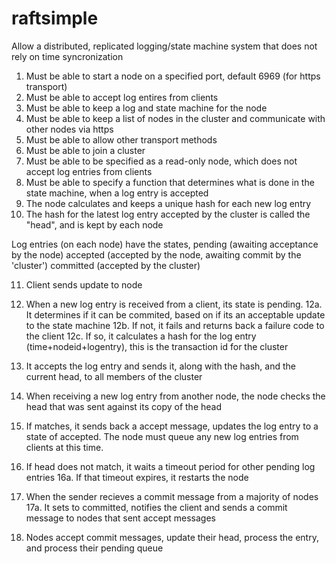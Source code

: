 # raftsimple
Allow a distributed, replicated logging/state machine system that does not rely on time syncronization
1. Must be able to start a node on a specified port, default 6969 (for https transport)
2. Must be able to accept log entires from clients
3. Must be able to keep a log and state machine for the node
4. Must be able to keep a list of nodes in the cluster and communicate with other nodes via https
5. Must be able to allow other transport methods
6. Must be able to join a cluster
7. Must be able to be specified as a read-only node, which does not accept log entries from clients
8. Must be able to specify a function that determines what is done in the state machine, when a log entry is accepted
9. The node calculates and keeps a unique hash for each new log entry
10. The hash for the latest log entry accepted by the cluster is called the "head", and is kept by each node

Log entries (on each node) have the states, 
pending (awaiting acceptance by the node)
accepted (accepted by the node, awaiting commit by the 'cluster')
committed (accepted by the cluster)

11. Client sends update to node
12. When a new log entry is received from a client, its state is pending.
12a. It determines if it can be commited, based on if its an acceptable update to the state machine
12b. If not, it fails and returns back a failure code to the client
12c. If so, it calculates a hash for the log entry (time+nodeid+logentry), this is the transaction id for the cluster
13. It accepts the log entry and sends it, along with the hash, and the current head, to all members of the cluster
14. When receiving a new log entry from another node, the node checks the head that was sent against its copy of the head
15. If matches, it sends back a accept message, updates the log entry to a state of accepted. The node must queue any new log entries from clients at this time.
16. If head does not match, it waits a timeout period for other pending log entries
16a. If that timeout expires, it restarts the node

17. When the sender recieves a commit message from a majority of nodes
17a. It sets to committed, notifies the client and sends a commit message to nodes that sent accept messages
18. Nodes accept commit messages, update their head, process the entry, and process their pending queue
